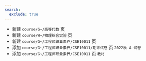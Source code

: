 ```yaml
---
search:
  exclude: true
---
```


- 新建 `course/G~/高等代数` 页
- 新建 `course/W~/物理综合实验` 页
- 新建 `course/G~/工程师职业素养/CSE10011` 页
- 添加 `course/G~/工程师职业素养/CSE10011/期末试卷` 页 `2022秋-A-试卷`
- 添加 `course/G~/工程师职业素养/CSE10011` 页 `教材`